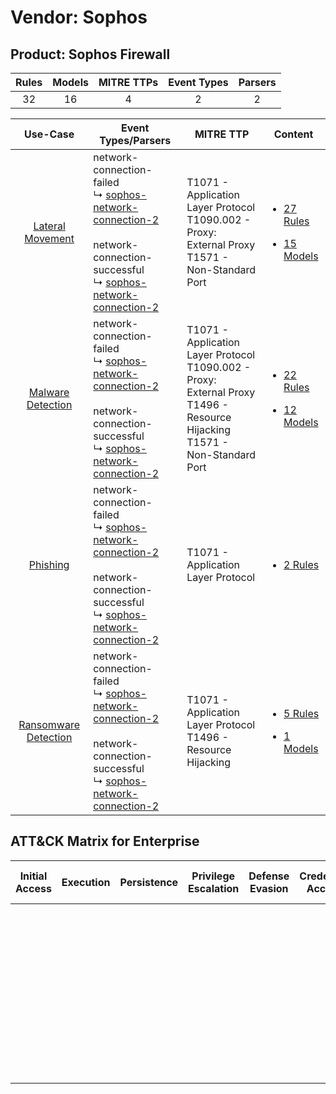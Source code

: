 Vendor: Sophos
==============
Product: Sophos Firewall
------------------------
| Rules | Models | MITRE TTPs | Event Types | Parsers |
|:-----:|:------:|:----------:|:-----------:|:-------:|
|  32   |   16   |     4      |      2      |    2    |

|                               Use-Case                               | Event Types/Parsers                                                                                                                                                                                                                                      | MITRE TTP                                                                                                                              | Content                                                                                                                |
|:--------------------------------------------------------------------:| -------------------------------------------------------------------------------------------------------------------------------------------------------------------------------------------------------------------------------------------------------- | -------------------------------------------------------------------------------------------------------------------------------------- | ---------------------------------------------------------------------------------------------------------------------- |
|     [Lateral Movement](../../../UseCases/uc_lateral_movement.md)     |  network-connection-failed<br> ↳ [sophos-network-connection-2](Parsers/parserContent_sophos-network-connection-2.md)<br><br> network-connection-successful<br> ↳ [sophos-network-connection-2](Parsers/parserContent_sophos-network-connection-2.md)<br> | T1071 - Application Layer Protocol<br>T1090.002 - Proxy: External Proxy<br>T1571 - Non-Standard Port<br>                               | [<ul><li>27 Rules</li></ul><ul><li>15 Models</li></ul>](Rules_Models/r_m_sophos_sophos_firewall_Lateral_Movement.md)   |
|    [Malware Detection](../../../UseCases/uc_malware_detection.md)    |  network-connection-failed<br> ↳ [sophos-network-connection-2](Parsers/parserContent_sophos-network-connection-2.md)<br><br> network-connection-successful<br> ↳ [sophos-network-connection-2](Parsers/parserContent_sophos-network-connection-2.md)<br> | T1071 - Application Layer Protocol<br>T1090.002 - Proxy: External Proxy<br>T1496 - Resource Hijacking<br>T1571 - Non-Standard Port<br> | [<ul><li>22 Rules</li></ul><ul><li>12 Models</li></ul>](Rules_Models/r_m_sophos_sophos_firewall_Malware_Detection.md)  |
|             [Phishing](../../../UseCases/uc_phishing.md)             |  network-connection-failed<br> ↳ [sophos-network-connection-2](Parsers/parserContent_sophos-network-connection-2.md)<br><br> network-connection-successful<br> ↳ [sophos-network-connection-2](Parsers/parserContent_sophos-network-connection-2.md)<br> | T1071 - Application Layer Protocol<br>                                                                                                 | [<ul><li>2 Rules</li></ul>](Rules_Models/r_m_sophos_sophos_firewall_Phishing.md)                                       |
| [Ransomware Detection](../../../UseCases/uc_ransomware_detection.md) |  network-connection-failed<br> ↳ [sophos-network-connection-2](Parsers/parserContent_sophos-network-connection-2.md)<br><br> network-connection-successful<br> ↳ [sophos-network-connection-2](Parsers/parserContent_sophos-network-connection-2.md)<br> | T1071 - Application Layer Protocol<br>T1496 - Resource Hijacking<br>                                                                   | [<ul><li>5 Rules</li></ul><ul><li>1 Models</li></ul>](Rules_Models/r_m_sophos_sophos_firewall_Ransomware_Detection.md) |

ATT&CK Matrix for Enterprise
----------------------------
| Initial Access | Execution | Persistence | Privilege Escalation | Defense Evasion | Credential Access | Discovery | Lateral Movement | Collection | Command and Control                                                                                                                                                                                                                                                                           | Exfiltration | Impact                                                                  |
| -------------- | --------- | ----------- | -------------------- | --------------- | ----------------- | --------- | ---------------- | ---------- | --------------------------------------------------------------------------------------------------------------------------------------------------------------------------------------------------------------------------------------------------------------------------------------------- | ------------ | ----------------------------------------------------------------------- |
|                |           |             |                      |                 |                   |           |                  |            | [Non-Standard Port](https://attack.mitre.org/techniques/T1571)<br><br>[Proxy: External Proxy](https://attack.mitre.org/techniques/T1090/002)<br><br>[Application Layer Protocol](https://attack.mitre.org/techniques/T1071)<br><br>[Proxy](https://attack.mitre.org/techniques/T1090)<br><br> |              | [Resource Hijacking](https://attack.mitre.org/techniques/T1496)<br><br> |